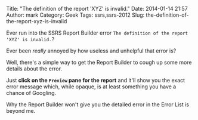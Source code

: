 Title: "The definition of the report 'XYZ' is invalid."
Date: 2014-01-14 21:57
Author: mark
Category: Geek
Tags: ssrs,ssrs-2012
Slug: the-definition-of-the-report-xyz-is-invalid

Ever run into the SSRS Report Builder error `The definition of the report 'XYZ' is invalid.`?

Ever been _really_ annoyed by how useless and unhelpful that error is?

Well, there's a simple way to get the Report Builder to cough up some more details about the error.

Just **click on the `Preview` pane for the report** and it'll show you the exact error message which, while opaque, is at least something you have a chance of Googling.

Why the Report Builder won't give you the detailed error in the Error List is beyond me.
